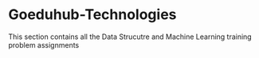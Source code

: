 # Goeduhub-Technologies
This section contains all the Data Strucutre and Machine Learning training problem assignments 
